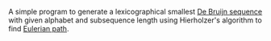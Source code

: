 A simple program to generate a lexicographical smallest [De Bruijn sequence](http://en.wikipedia.org/wiki/De_Bruijn_sequence) with given alphabet and subsequence length using Hierholzer's algorithm to find [Eulerian path](https://en.wikipedia.org/wiki/Eulerian_path).  
